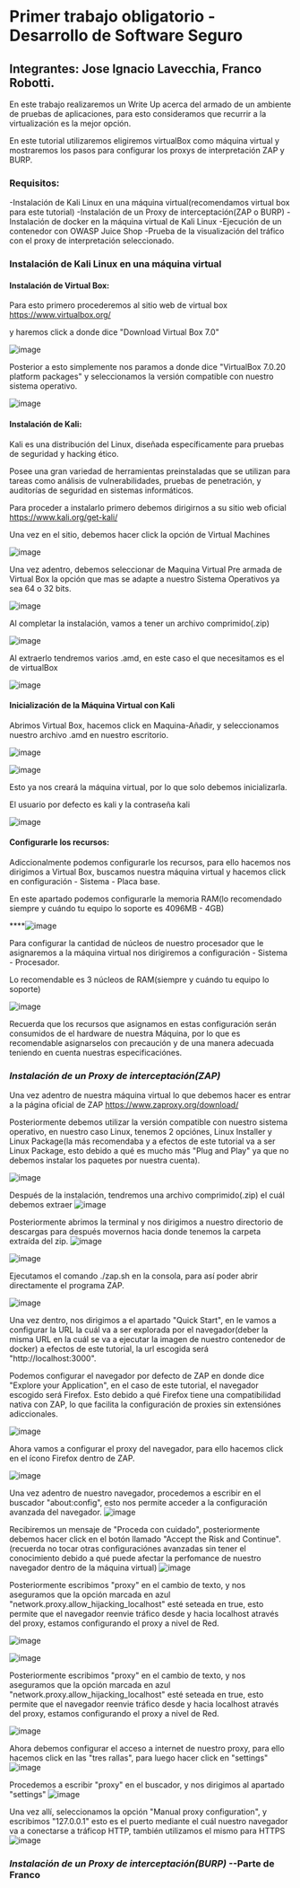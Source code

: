 # Primer trabajo obligatorio - Desarrollo de Software Seguro

## Integrantes: Jose Ignacio Lavecchia, Franco Robotti.

En este trabajo realizaremos un Write Up acerca del armado de un ambiente de pruebas de aplicaciones, para esto consideramos que recurrir a la virtualización es la mejor opción.

En este tutorial utilizaremos eligiremos virtualBox como máquina virtual y mostraremos los pasos para configurar los proxys de interpretación ZAP y BURP.


### **Requisitos:**

-Instalación de Kali Linux en una máquina virtual(recomendamos virtual box para este tutorial)
-Instalación de un Proxy de interceptación(ZAP o BURP)
-Instalación de docker en la máquina virtual de Kali Linux
-Ejecución de un contenedor con OWASP Juice Shop
-Prueba de la visualización del tráfico con el proxy de interpretación seleccionado.


### **Instalación de Kali Linux en una máquina virtual**

#### Instalación de Virtual Box:

Para esto primero procederemos al sitio web de virtual box https://www.virtualbox.org/

y haremos click a donde dice "Download Virtual Box 7.0"

![image](https://github.com/user-attachments/assets/b54df357-720f-4645-89ee-aca45c278339)

Posterior a esto simplemente nos paramos a donde dice "VirtualBox 7.0.20 platform packages"  y seleccionamos la versión compatible con nuestro sistema operativo.

![image](https://github.com/user-attachments/assets/87eaace4-8ac2-4355-8bfa-4841a304e53e)

#### Instalación de Kali:

Kali es una distribución del Linux, diseñada específicamente para pruebas de seguridad y hacking ético. 

Posee una gran variedad de herramientas preinstaladas que se utilizan para tareas como análisis de vulnerabilidades, pruebas de penetración, y auditorías de seguridad en sistemas informáticos.

Para proceder a instalarlo primero debemos dirigirnos a su sitio web oficial https://www.kali.org/get-kali/

Una vez en el sitio, debemos hacer click la opción de Virtual Machines

![image](https://github.com/user-attachments/assets/c376983f-c9d6-4a8a-988f-f0b18eaf67d0)

Una vez adentro, debemos seleccionar de Maquina Virtual Pre armada de Virtual Box la opción que mas se adapte a nuestro Sistema Operativos ya sea 64 o 32 bits.

![image](https://github.com/user-attachments/assets/41a9fcf1-3b18-4bd0-9d33-15b838ac71f2)

Al completar la instalación, vamos a tener un archivo comprimido(.zip) 

![image](https://github.com/user-attachments/assets/3de38dee-1fee-4a82-bf49-58392779c6bc)

Al extraerlo tendremos varios .amd, en este caso el que necesitamos es el de virtualBox

![image](https://github.com/user-attachments/assets/1d73b0f7-bcc7-46e1-acc2-67a8d45a619a)


#### Inicialización de la Máquina Virtual con Kali

Abrimos Virtual Box, hacemos click en Maquina-Añadir, y seleccionamos nuestro archivo .amd en nuestro escritorio.

![image](https://github.com/user-attachments/assets/700f8a62-cf46-4789-9885-c9087bbbf10e)

![image](https://github.com/user-attachments/assets/75ad4b8f-79a4-4729-a5dd-5968d55df335)


Esto ya nos creará la máquina virtual, por lo que solo debemos inicializarla.

El usuario por defecto es kali y la contraseña kali

![image](https://github.com/user-attachments/assets/d9792163-138c-4d7e-af2c-fd2f32984640)

#### Configurarle los recursos:

Adiccionalmente podemos configurarle los recursos, para ello hacemos nos dirigimos a Virtual Box, buscamos nuestra máquina virtual y hacemos click en  configuración - Sistema - Placa base.

En este apartado podemos configurarle la memoria RAM(lo recomendado siempre y cuándo tu equipo lo soporte es 4096MB - 4GB)

****![image](https://github.com/user-attachments/assets/db14a967-495d-4ac4-b3a4-a7fd1edb8c9a)

Para configurar la cantidad de núcleos de nuestro procesador que le asignaremos a la máquina virtual nos dirigiremos a  configuración - Sistema - Procesador.

Lo recomendable es 3 núcleos de RAM(siempre y cuándo tu equipo lo soporte)


![image](https://github.com/user-attachments/assets/a5a2ce64-952b-472a-8583-7867b312c61d)


Recuerda que los recursos que asignamos en estas configuración serán consumidos de el hardware de nuestra Máquina, por lo que es recomendable asignarselos con precaución y de una manera adecuada teniendo en cuenta nuestras especificaciónes.

### *Instalación de un Proxy de interceptación(ZAP)*
Una vez adentro de nuestra máquina virtual lo que debemos hacer es entrar a la página oficial de ZAP https://www.zaproxy.org/download/

Posteriormente debemos utilizar la versión compatible con nuestro sistema operativo, en nuestro caso Linux, tenemos 2 opciónes, Linux Installer y Linux Package(la más recomendaba y a efectos de este tutorial va a ser Linux Package, esto debido a qué es mucho más "Plug and Play" ya que no debemos instalar los paquetes por nuestra cuenta).

![image](https://github.com/user-attachments/assets/358b845e-9a91-4195-bfaf-7310fce10fa7) 

Después de la instalación, tendremos una archivo comprimido(.zip) el cuál debemos extraer 
![image](https://github.com/user-attachments/assets/d03cf32c-422f-4348-8be4-62c128599acc)

Posteriormente abrimos la terminal y nos dirigimos a nuestro directorio de descargas para después movernos hacia donde tenemos la carpeta extraída del zip.
![image](https://github.com/user-attachments/assets/f29a6a38-2fcf-45bd-9cb1-a36ee3b0d42d)

![image](https://github.com/user-attachments/assets/6b925478-8112-4351-90b7-3cf609fad1e7)

Ejecutamos el comando ./zap.sh en la consola, para así poder abrir directamente el programa ZAP.

![image](https://github.com/user-attachments/assets/764b3b2f-e478-445a-b126-40a75a7210d8)

Una vez dentro, nos dirigimos a el apartado "Quick Start", en le vamos a configurar la URL la cuál va a ser explorada por el navegador(deber la misma URL en la cuál se va a ejecutar la imagen de nuestro contenedor de docker) a efectos de este tutorial, la url escogida será "http://localhost:3000".

Podemos configurar el navegador por defecto de ZAP en donde dice "Explore your Application", en el caso de este tutorial, el navegador escogido será Firefox.
Esto debido a qué Firefox tiene una compatibilidad nativa con ZAP, lo que facilita la configuración de proxies sin extensiónes adiccionales.

![image](https://github.com/user-attachments/assets/8468ae80-94d8-46cf-a470-43b94d386e54)

Ahora vamos a configurar el proxy del navegador, para ello hacemos click en el ícono Firefox dentro de ZAP.

![image](https://github.com/user-attachments/assets/768b19fc-f968-4331-8e4b-6e9078b333c7)

Una vez adentro de nuestro navegador, procedemos a escribir en el buscador "about:config", esto nos permite acceder a la configuración avanzada del navegador.
![image](https://github.com/user-attachments/assets/0e494dc0-cbf9-417a-b8bb-d9f844fc4bbc)

Recibiremos un mensaje de "Proceda con cuidado", posteriormente debemos hacer click en el botón llamado "Accept the Risk and Continue".(recuerda no tocar otras configuraciónes avanzadas sin tener el conocimiento debido a qué puede afectar la perfomance de nuestro navegador dentro de la máquina virtual)
![image](https://github.com/user-attachments/assets/863365d5-c1f6-4464-8680-977d7b3ccb4b)

Posteriormente escribimos "proxy" en el cambio de texto, y nos aseguramos que la opción marcada en azul "network.proxy.allow_hijacking_localhost" esté seteada en true, esto permite que el navegador reenvie tráfico desde y hacia localhost através del proxy, estamos configurando el proxy a nivel de Red.

![image](https://github.com/user-attachments/assets/a2b6d210-3890-4d00-b4d5-8839132ef7f2)

![image](https://github.com/user-attachments/assets/289a0bcd-5ece-41e9-ba88-54828fb63cbc)

Posteriormente escribimos "proxy" en el cambio de texto, y nos aseguramos que la opción marcada en azul "network.proxy.allow_hijacking_localhost" esté seteada en true, esto permite que el navegador reenvie tráfico desde y hacia localhost através del proxy, estamos configurando el proxy a nivel de Red.

![image](https://github.com/user-attachments/assets/7f50a1cc-5e0c-4b98-a0cb-33c9a4557584)
 
Ahora debemos configurar el acceso a internet de nuestro proxy, para ello hacemos click en las "tres rallas", para luego hacer click en "settings"
![image](https://github.com/user-attachments/assets/bd16f80d-c3a3-4568-8175-8215b356ae00)

Procedemos a escribir "proxy" en el buscador, y nos dirigimos al apartado "settings"
![image](https://github.com/user-attachments/assets/d97b874d-78a0-4d91-b970-aabf3d781f77)

Una vez allí, seleccionamos la opción "Manual proxy configuration", y escribimos "127.0.0.1" esto es el puerto mediante el cuál nuestro navegador va a conectarse a tráficop HTTP, también utilizamos el mismo para HTTPS
![image](https://github.com/user-attachments/assets/99ec7869-1ee9-4fee-8188-85ad15e13faf)




### *Instalación de un Proxy de interceptación(BURP)* --Parte de Franco




